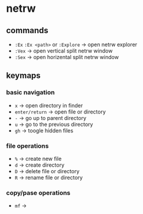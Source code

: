 # netrw

## commands

- `:Ex` `:Ex <path>` or `:Explore` -> open netrw explorer
- `:Vex` -> open vertical split netrw window
- `:Sex` -> open horizental split netrw window

## keymaps

### basic navigation

- `x` -> open directory in finder
- `enter/return` -> open file or directory
- `-` -> go up to parent directory
- `u` -> go to the previous directory
- `gh` -> toogle hidden files

### file operations

- `%` -> create new file
- `d` -> create directory 
- `D` -> delete file or directory
- `R` -> rename file or directory

### copy/pase operations

- `mf` -> 

